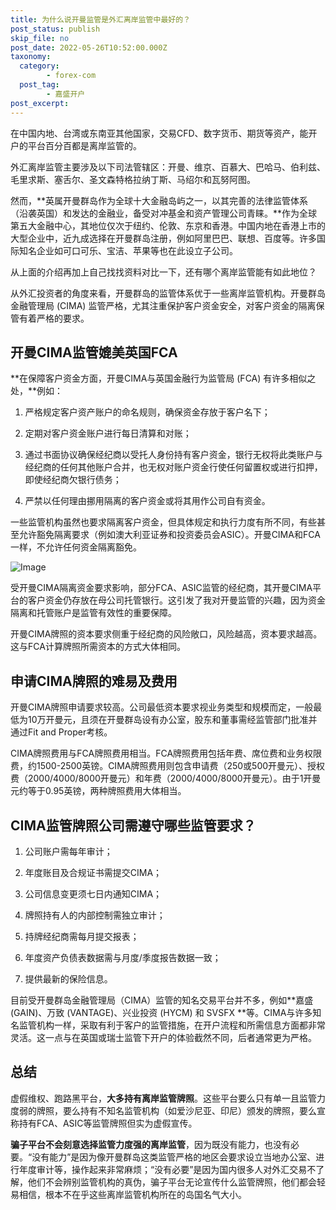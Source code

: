 ```yaml
---
title: 为什么说开曼监管是外汇离岸监管中最好的？
post_status: publish
skip_file: no
post_date: 2022-05-26T10:52:00.000Z
taxonomy:
  category:
        - forex-com
  post_tag:
        - 嘉盛开户
post_excerpt: 
---
```

在中国内地、台湾或东南亚其他国家，交易CFD、数字货币、期货等资产，能开户的平台百分百都是离岸监管的。

外汇离岸监管主要涉及以下司法管辖区：开曼、维京、百慕大、巴哈马、伯利兹、毛里求斯、塞舌尔、圣文森特格拉纳丁斯、马绍尔和瓦努阿图。

然而，**英属开曼群岛作为全球十大金融岛屿之一，以其完善的法律监管体系（沿袭英国）和发达的金融业，备受对冲基金和资产管理公司青睐。**作为全球第五大金融中心，其地位仅次于纽约、伦敦、东京和香港。中国内地在香港上市的大型企业中，近九成选择在开曼群岛注册，例如阿里巴巴、联想、百度等。许多国际知名企业如可口可乐、宝洁、苹果等也在此设立子公司。

从上面的介绍再加上自己找找资料对比一下，还有哪个离岸监管能有如此地位？

从外汇投资者的角度来看，开曼群岛的监管体系优于一些离岸监管机构。开曼群岛金融管理局 (CIMA) 监管严格，尤其注重保护客户资金安全，对客户资金的隔离保管有着严格的要求。

## 开曼CIMA监管媲美英国FCA

**在保障客户资金方面，开曼CIMA与英国金融行为监管局 (FCA) 有许多相似之处，**例如：

1. 严格规定客户资产账户的命名规则，确保资金存放于客户名下；

1. 定期对客户资金账户进行每日清算和对账；

1. 通过书面协议确保经纪商以受托人身份持有客户资金，银行无权将此类账户与经纪商的任何其他账户合并，也无权对账户资金行使任何留置权或进行扣押，即使经纪商欠银行债务；

1. 严禁以任何理由挪用隔离的客户资金或将其用作公司自有资金。

一些监管机构虽然也要求隔离客户资金，但具体规定和执行力度有所不同，有些甚至允许豁免隔离要求（例如澳大利亚证券和投资委员会ASIC）。开曼CIMA和FCA一样，不允许任何资金隔离豁免。

![Image](https://prod-files-secure.s3.us-west-2.amazonaws.com/39ed1227-6d7d-4570-be36-9ccd4a2c4241/bd849744-3fcb-4a37-8312-357962c8f065/image.png?X-Amz-Algorithm=AWS4-HMAC-SHA256&X-Amz-Content-Sha256=UNSIGNED-PAYLOAD&X-Amz-Credential=ASIAZI2LB466UXWDBPXM%2F20250213%2Fus-west-2%2Fs3%2Faws4_request&X-Amz-Date=20250213T161409Z&X-Amz-Expires=3600&X-Amz-Security-Token=IQoJb3JpZ2luX2VjEPD%2F%2F%2F%2F%2F%2F%2F%2F%2F%2FwEaCXVzLXdlc3QtMiJHMEUCIQDi6pTB60XTMUyLkPKIKOHPvZxRo4ACLT4eVDOkdcH5XwIgWDkLWiVXzT7WXxeYw5cJC0%2FHHrBXKq1A0ezjwc05g%2BMq%2FwMIGRAAGgw2Mzc0MjMxODM4MDUiDHVbfxX36xhcwYEXOircAyhE6j3sud0%2Bs%2FFyRwe9GtJLCHfCB5EifsbtDbcRVIXGc%2F4IROoN9IvDQ9ovzxpaPbtsyxEOs4nxj45iICzwP4oz1OqehStzz4rHGyMa%2BxssQ7QfLwwavLXYTvitut3qOKamjdnFhMa2G4NTbOYD%2B2AJDE8gxDoK%2FU%2BCYTrakriyYVjdAMJZ3LPHMnFHOs9asM6JrLJU7cPYbm3uSU%2BvwnI6fJ%2B%2Bft72lWzsaiEKja1FTpJ9ALGYVxvJjw9IGSe3TIewfwZ5UwqyyLgfOJhmclRIkdfmkx8sFtaQu6Tf8apjjwJq2Hzr2m6f%2BJGoRDhcDFxy4UDNzTtLiwObdxt0%2Fu5Bch1qqOAIg3TGHNM8wgTplp45IAVPPIXbLKTarJVzNMybG3n8tf4yZJ4qwPsEyv1ASdqOlmpQVb33q2nIULzbum6nKxODL15vmwyWaRV7F27zGJxPuOUwe2ZMwLPbZ%2FRgORM0YW4%2Bpe2MU7Yuc6ntViwsKDTI%2B9WGP%2FfzZq7QBGgpUSdcfimfGlnu771RrObepnk%2BYmx%2FqY3vWwl4bdhO0nVRM0l%2FTh9z8OWYXcExO%2BLnKdYD3yDNUu9%2FMUc%2BOFLf%2FL%2Fa44G3zlmYnhYkshms2E3KxD%2FVEhRdWQ2SMMqduL0GOqUBjo0877D4GFezaOIA9DbbmNYn5DeOp6KQ7ck7MYNLzl7EXwS2%2FjGu9Lh%2FLZi6He8s3yahcOH4H5QOemojzbrjPEUElOGVSnyTI89yIHOm4IhI1cQFuVU8U7K0zIDVLmYwrd5uqnQL0lQdsAKGDjjcaXdQ0wPBjz3SMP8iNF8w5ejznIbEg7fojf46cd0v%2BEcUkhwPqkRZcabhNpy8HgtCH0G8kj%2F3&X-Amz-Signature=765179e49790e79b08b3c50404981677f836bdb90198ecd309e4ce972f15bacc&X-Amz-SignedHeaders=host&x-id=GetObject)

受开曼CIMA隔离资金要求影响，部分FCA、ASIC监管的经纪商，其开曼CIMA平台的客户资金仍存放在母公司托管银行。这引发了我对开曼监管的兴趣，因为资金隔离和托管账户是监管有效性的重要保障。

开曼CIMA牌照的资本要求侧重于经纪商的风险敞口，风险越高，资本要求越高。这与FCA计算牌照所需资本的方式大体相同。

## **申请CIMA牌照的难易及费用**

开曼CIMA牌照申请要求较高。公司最低资本要求视业务类型和规模而定，一般最低为10万开曼元，且须在开曼群岛设有办公室，股东和董事需经监管部门批准并通过Fit and Proper考核。

CIMA牌照费用与FCA牌照费用相当。FCA牌照费用包括年费、席位费和业务权限费，约1500-2500英镑。CIMA牌照费用则包含申请费（250或500开曼元）、授权费（2000/4000/8000开曼元）和年费（2000/4000/8000开曼元）。由于1开曼元约等于0.95英镑，两种牌照费用大体相当。

## CIMA监管牌照公司需遵守哪些监管要求？

1. 公司账户需每年审计；

1. 年度账目及合规证书需提交CIMA；

1. 公司信息变更须七日内通知CIMA；

1. 牌照持有人的内部控制需独立审计；

1. 持牌经纪商需每月提交报表；

1. 年度资产负债表数据需与月度/季度报告数据一致；

1. 提供最新的保险信息。

目前受开曼群岛金融管理局（CIMA）监管的知名交易平台并不多，例如**嘉盛 (GAIN)、万致 (VANTAGE)、兴业投资 (HYCM) 和 SVSFX **等。CIMA与许多知名监管机构一样，采取有利于客户的监管措施，在开户流程和所需信息方面都非常灵活。这一点与在英国或瑞士监管下开户的体验截然不同，后者通常更为严格。

## 总结

虚假维权、跑路黑平台，**大多持有离岸监管牌照**。这些平台要么只有单一且监管力度弱的牌照，要么持有不知名监管机构（如爱沙尼亚、印尼）颁发的牌照，要么宣称持有FCA、ASIC等监管牌照但实为虚假宣传。

**骗子平台不会刻意选择监管力度强的离岸监管**，因为既没有能力，也没有必要。“没有能力”是因为像开曼群岛这类监管严格的地区会要求设立当地办公室、进行年度审计等，操作起来非常麻烦；“没有必要”是因为国内很多人对外汇交易不了解，他们不会辨别监管机构的真伪，骗子平台无论宣传什么监管牌照，他们都会轻易相信，根本不在乎这些离岸监管机构所在的岛国名气大小。